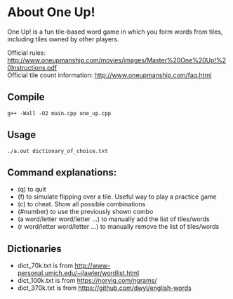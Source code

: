 # About One Up!
One Up! is a fun tile-based word game in which you form words from tiles, including tiles owned by other players.

Official rules: <http://www.oneupmanship.com/movies/images/Master%20One%20Up!%20Instructions.pdf>  
Official tile count information: <http://www.oneupmanship.com/faq.html>

## Compile
    g++ -Wall -O2 main.cpp one_up.cpp

## Usage
    ./a.out dictionary_of_choice.txt

## Command explanations:
* (q) to quit
* (f) to simulate flipping over a tile. Useful way to play a practice game
* (c) to cheat. Show all possible combinations
* (#number) to use the previously shown combo
* (a word/letter word/letter ...) to manually add the list of tiles/words
* (r word/letter word/letter ...) to manually remove the list of tiles/words

## Dictionaries
* dict_70k.txt is from http://www-personal.umich.edu/~jlawler/wordlist.html
* dict_100k.txt is from https://norvig.com/ngrams/
* dict_370k.txt is from https://github.com/dwyl/english-words
